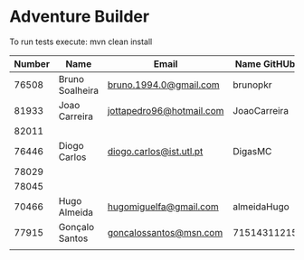 # Adventure Builder

To run tests execute: mvn clean install

|   Number   |          Name           |            Email        |   Name GitHUb  | Module(s)  |
| ---------- | ----------------------- | ----------------------- | ---------------| ---------  |
|76508       |Bruno Soalheira          |bruno.1994.0@gmail.com   |brunopkr        |Activity    |
|81933       |Joao Carreira            |jottapedro96@hotmail.com |JoaoCarreira    |Activity    |
|82011       |                         |                         |                |Activity    |
|76446       |Diogo Carlos             |diogo.carlos@ist.utl.pt  |DigasMC         |Bank        |
|78029       |                         |                         |                |Bank        |
|78045       |                         |                         |                |Bank        |
|70466       |Hugo Almeida             |hugomiguelfa@gmail.com   |almeidaHugo     |Hotel/Broker|
|77915       |Gonçalo Santos           |goncalossantos@msn.com   |71514311215     |Hotel/Broker|
|            |                         |                         |                |            |
 
